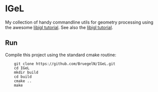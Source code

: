 # IGeL

My collection of handy commandline utils for geometry processing using the awesome [libigl
tutorial](https://github.com/libigl/libigl).
See also the [libigl
tutorial](https://libigl.github.io/libigl/tutorial/).


## Run

Compile this project using the standard cmake routine:
```
    git clone https://github.com/BruegelN/IGeL.git
    cd IGeL
    mkdir build
    cd build
    cmake ..
    make
```